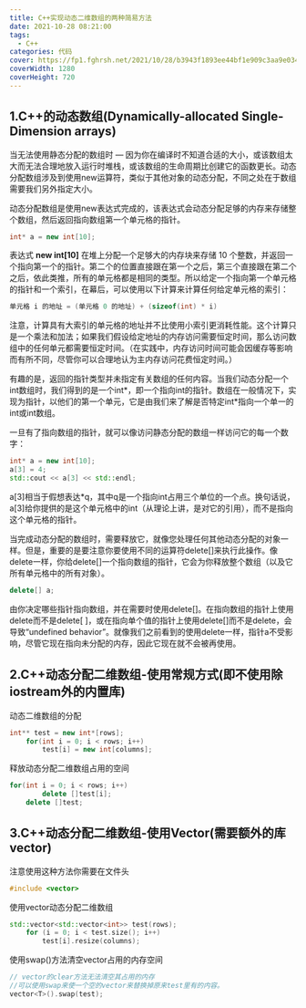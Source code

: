 ```yaml
---
title: C++实现动态二维数组的两种简易方法
date: 2021-10-28 08:21:00
tags:
  - C++
categories: 代码
cover: https://fp1.fghrsh.net/2021/10/28/b3943f1893ee44bf1e909c3aa9e0341f.png!q80.jpeg
coverWidth: 1280
coverHeight: 720
---
```

## 1.C++的动态数组(Dynamically-allocated Single-Dimension arrays)

当无法使用静态分配的数组时 — 因为你在编译时不知道合适的大小，或该数组太大而无法合理地放入运行时堆栈，或该数组的生命周期比创建它的函数更长。动态分配数组涉及到使用new运算符，类似于其他对象的动态分配，不同之处在于数组需要我们另外指定大小。<!-- more -->

动态分配数组是使用new表达式完成的，该表达式会动态分配足够的内存来存储整个数组，然后返回指向数组第一个单元格的指针。

```cpp
int* a = new int[10];
```

表达式 **new int[10]** 在堆上分配一个足够大的内存块来存储 10 个整数，并返回一个指向第一个的指针。第二个的位置直接跟在第一个之后，第三个直接跟在第二个之后，依此类推，所有的单元格都是相同的类型。所以给定一个指向第一个单元格的指针和一个索引，在幕后，可以使用以下计算来计算任何给定单元格的索引：

```cpp
单元格 i 的地址 = (单元格 0 的地址) + (sizeof(int) * i)
```
注意，计算具有大索引的单元格的地址并不比使用小索引更消耗性能。这个计算只是一个乘法和加法；如果我们假设给定地址的内存访问需要恒定时间，那么访问数组中的任何单元都需要恒定时间。（在实践中，内存访问时间可能会因缓存等影响而有所不同，尽管你可以合理地认为主内存访问花费恒定时间。）

有趣的是，返回的指针类型并未指定有关数组的任何内容。当我们动态分配一个int数组时，我们得到的是一个int*，即一个指向int的指针。数组在一般情况下，实现为指针，以他们的第一个单元，它是由我们来了解是否特定int*指向一个单一的int或int数组。

一旦有了指向数组的指针，就可以像访问静态分配的数组一样访问它的每一个数字：

```cpp
int* a = new int[10];
a[3] = 4;
std::cout << a[3] << std::endl;
```
a[3]相当于假想表达*q，其中q是一个指向int占用三个单位的一个点。换句话说，a[3]给你提供的是这个单元格中的int（从理论上讲，是对它的引用），而不是指向这个单元格的指针。

当完成动态分配的数组时，需要释放它，就像您处理任何其他动态分配的对象一样。但是，重要的是要注意你要使用不同的运算符delete[]来执行此操作。像delete一样，你给delete[]一个指向数组的指针，它会为你释放整个数组（以及它所有单元格中的所有对象）。

```cpp
delete[] a;
```
由你决定哪些指针指向数组，并在需要时使用delete[]。在指向数组的指针上使用delete而不是delete[ ]，或在指向单个值的指针上使用delete[]而不是delete，会导致“undefined behavior”。就像我们之前看到的使用delete一样，指针a不受影响，尽管它现在指向未分配的内存，因此它现在就不会被再使用。

## 2.C++动态分配二维数组-使用常规方式(即不使用除iostream外的内置库)

动态二维数组的分配
```cpp
int** test = new int*[rows];
    for(int i = 0; i < rows; i++)
        test[i] = new int[columns];
```
释放动态分配二维数组占用的空间
```cpp
for(int i = 0; i < rows; i++)
        delete []test[i];
    delete []test;
```

## 3.C++动态分配二维数组-使用Vector(需要额外的库vector)

注意使用这种方法你需要在文件头
```cpp
#include <vector>
```
使用vector动态分配二维数组
```cpp
std::vector<std::vector<int>> test(rows);
    for (i = 0; i < test.size(); i++)
        test[i].resize(columns);
```
使用swap()方法清空vector占用的内存空间
```cpp
// vector的clear方法无法清空其占用的内存
//可以使用swap来使一个空的vector来替换掉原来test里有的内容。
vector<T>().swap(test);
```